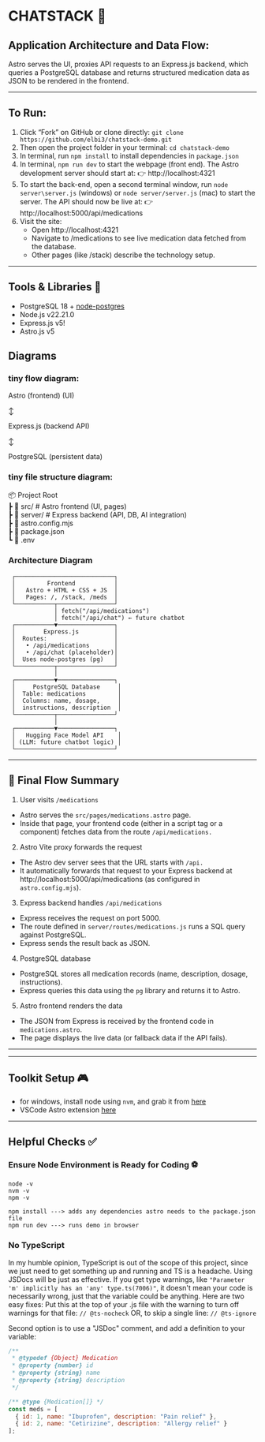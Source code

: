# CHATSTACK 📱

## Application Architecture and Data Flow:
Astro serves the UI, proxies API requests to an Express.js backend, which queries a PostgreSQL database and returns structured medication data as JSON to be rendered in the frontend.

---

## To Run:

1. Click “Fork” on GitHub or clone directly: `git clone https://github.com/elbi3/chatstack-demo.git`
2. Then open the project folder in your terminal: `cd chatstack-demo`
2. In terminal, run `npm install` to install dependencies in `package.json`
3. In terminal, `npm run dev` to start the webpage (front end). 
The Astro development server should start at: 👉 http://localhost:4321
4. To start the back-end, open a second terminal window, run `node server\server.js` (windows) or `node server/server.js` (mac) to start the server. 
The API should now be live at: 👉 http://localhost:5000/api/medications
5. Visit the site: 
    - Open http://localhost:4321
    - Navigate to /medications to see live medication data fetched from the database.
    - Other pages (like /stack) describe the technology setup.

---

## Tools & Libraries 💼

- PostgreSQL 18 + [node-postgres](https://node-postgres.com/)
- Node.js v22.21.0
- Express.js v5!
- Astro.js v5

## Diagrams

### tiny flow diagram:

Astro (frontend) (UI) 
  
↕  
  
Express.js (backend API) 
  
↕ 
  
PostgreSQL (persistent data) 

 
### tiny file structure diagram:
📦 Project Root  
 ┣ 📂 src/         # Astro frontend (UI, pages)  
 ┣ 📂 server/      # Express backend (API, DB, AI integration)  
 ┣ 📄 astro.config.mjs  
 ┣ 📄 package.json  
 ┗ 📄 .env  

### Architecture Diagram

     ┌────────────────────────────┐
     │         Frontend           │
     │   Astro + HTML + CSS + JS  │
     │   Pages: /, /stack, /meds  │
     └───────────┬────────────────┘
                 │ fetch("/api/medications")
                 │ fetch("/api/chat") ← future chatbot
     ┌───────────▼────────────────┐
     │        Express.js          │
     │  Routes:                   │
     │   • /api/medications       │
     │   • /api/chat (placeholder)│
     │  Uses node-postgres (pg)   │
     └───────────┬────────────────┘
                 │
     ┌───────────▼────────────────┐
     │     PostgreSQL Database     │
     │  Table: medications         │
     │  Columns: name, dosage,     │
     │  instructions, description  │
     └───────────┬────────────────┘
                 │
     ┌───────────▼────────────────┐
     │   Hugging Face Model API    │
     │ (LLM: future chatbot logic) │
     └────────────────────────────┘


---

## 🔄 Final Flow Summary

1. User visits `/medications`
- Astro serves the `src/pages/medications.astro` page.
- Inside that page, your frontend code (either in a script tag or a component) fetches data from the route `/api/medications.`

2. Astro Vite proxy forwards the request
- The Astro dev server sees that the URL starts with `/api.`
- It automatically forwards that request to your Express backend at http://localhost:5000/api/medications (as configured in `astro.config.mjs`).

3. Express backend handles `/api/medications`
- Express receives the request on port 5000.
- The route defined in `server/routes/medications.js` runs a SQL query against PostgreSQL.
- Express sends the result back as JSON.

4. PostgreSQL database
- PostgreSQL stores all medication records (name, description, dosage, instructions).
- Express queries this data using the `pg` library and returns it to Astro.

5. Astro frontend renders the data
- The JSON from Express is received by the frontend code in `medications.astro`.
- The page displays the live data (or fallback data if the API fails).

---

---

## Toolkit Setup 🎮
- for windows, install node using `nvm`, and grab it from [here](https://github.com/coreybutler)
- VSCode Astro extension [here](https://marketplace.visualstudio.com/items?itemName=astro-build.astro-vscode)

---

## Helpful Checks ✅

### Ensure Node Environment is Ready for Coding ⚽️
```shell
node -v
nvm -v
npm -v
```

```shell
npm install ---> adds any dependencies astro needs to the package.json file
npm run dev ---> runs demo in browser
```

### No TypeScript
In my humble opinion, TypeScript is out of the scope of this project, since we just need to get something up and running and TS is a headache. Using JSDocs will be just as effective. If you get type warnings, like `"Parameter 'm' implicitly has an 'any' type.ts(7006)"`, it doesn't mean your code is necessarily wrong, just that the variable could be anything. Here are two easy fixes:
Put this at the top of your .js file with the warning to turn off warnings for that file: 
`// @ts-nocheck` 
OR, to skip a single line: 
`// @ts-ignore` 

Second option is to use a "JSDoc" comment, and add a definition to your variable:
```js
/**
 * @typedef {Object} Medication
 * @property {number} id
 * @property {string} name
 * @property {string} description
 */

/** @type {Medication[]} */
const meds = [
  { id: 1, name: "Ibuprofen", description: "Pain relief" },
  { id: 2, name: "Cetirizine", description: "Allergy relief" }
];
```
